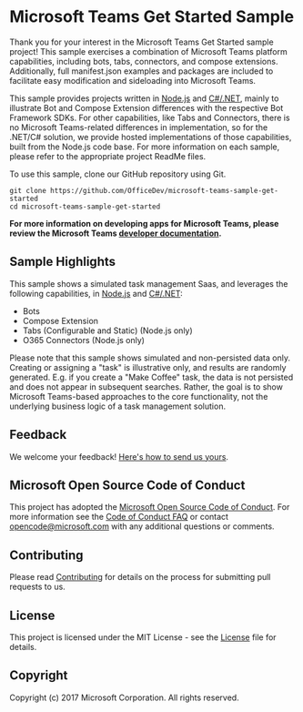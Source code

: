# Microsoft Teams Get Started Sample
Thank you for your interest in the Microsoft Teams Get Started sample project! This sample exercises a combination of Microsoft Teams platform capabilities, including bots, tabs, connectors, and compose extensions. Additionally, full manifest.json examples and packages are included to facilitate easy modification and sideloading into Microsoft Teams. 

This sample provides projects written in [Node.js](Node) and [C#/.NET](CSharp), mainly to illustrate Bot and Compose Extension differences with the respective Bot Framework SDKs.  For other capabilities, like Tabs and Connectors, there is no Microsoft Teams-related differences in implementation, so for the .NET/C# solution, we provide hosted implementations of those capabilities, built from the Node.js code base.  For more information on each sample, please refer to the appropriate project ReadMe files.

To use this sample, clone our GitHub repository using Git.

```
git clone https://github.com/OfficeDev/microsoft-teams-sample-get-started
cd microsoft-teams-sample-get-started
```
**For more information on developing apps for Microsoft Teams, please review the Microsoft Teams [developer documentation](https://msdn.microsoft.com/en-us/microsoft-teams/index).**

## Sample Highlights

This sample shows a simulated task management Saas, and leverages the following capabilities, in [Node.js](Node) and [C#/.NET](CSharp):

* Bots
* Compose Extension
* Tabs (Configurable and Static) (Node.js only)
* O365 Connectors (Node.js only)

Please note that this sample shows simulated and non-persisted data only.  Creating or assigning a "task" is illustrative only, and results are randomly generated.  E.g. if you create a "Make Coffee" task, the data is not persisted and does not appear in subsequent searches.  Rather, the goal is to show Microsoft Teams-based approaches to the core functionality, not the underlying business logic of a task management solution.
    
## Feedback
We welcome your feedback! [Here's how to send us yours](https://msdn.microsoft.com/en-us/microsoft-teams/feedback).

## Microsoft Open Source Code of Conduct
This project has adopted the [Microsoft Open Source Code of Conduct](https://opensource.microsoft.com/codeofconduct/).
For more information see the [Code of Conduct FAQ](https://opensource.microsoft.com/codeofconduct/faq/) or contact [opencode@microsoft.com](mailto:opencode@microsoft.com) with any additional questions or comments.

## Contributing
Please read [Contributing](contributing.md) for details on the process for submitting pull requests to us.

## License
This project is licensed under the MIT License - see the [License](LICENSE) file for details.

## Copyright
Copyright (c) 2017 Microsoft Corporation. All rights reserved.